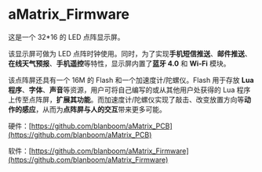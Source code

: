 aMatrix_Firmware
===========

这是一个 32*16 的 LED 点阵显示屏。

该显示屏可做为 LED 点阵时钟使用。同时，为了实现**手机短信推送**、**邮件推送**、**在线天气预报**、**手机遥控**等特性，显示屏内置了**蓝牙 4.0** 和 **Wi-Fi** 模块。

该点阵屏还具有一个 16M 的 Flash 和一个加速度计/陀螺仪。Flash 用于存放 **Lua 程序**、**字体**、**声音**等资源，用户可将自己编写的或从其他用户处获得的 Lua 程序上传至点阵屏，**扩展其功能**。而加速度计/陀螺仪实现了敲击、改变放置方向等**动作的感应**，从而为**点阵屏与人的交互**带来更多可能。

硬件：[https://github.com/blanboom/aMatrix_PCB](https://github.com/blanboom/aMatrix_PCB)

软件：[https://github.com/blanboom/aMatrix_Firmware](https://github.com/blanboom/aMatrix_Firmware)

